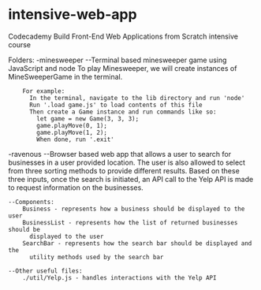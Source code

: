 # intensive-web-app
Codecademy Build Front-End Web Applications from Scratch intensive course

Folders:
-minesweeper
  --Terminal based minesweeper game using JavaScript and node
      To play Minesweeper, we will create instances of MineSweeperGame in the
      terminal.

        For example:
          In the terminal, navigate to the lib directory and run 'node'
          Run '.load game.js' to load contents of this file
          Then create a Game instance and run commands like so:
            let game = new Game(3, 3, 3);
            game.playMove(0, 1);
            game.playMove(1, 2);
            When done, run '.exit'

-ravenous
  --Browser based web app that allows a user to search for businesses in a user
    provided location. The user is also allowed to select from three sorting
    methods to provide different results. Based on these three inputs, once the
    search is initiated, an API call to the Yelp API is made to request
    information on the businesses.

    --Components:
        Business - represents how a business should be displayed to the user
        BusinessList - represents how the list of returned businesses should be
          displayed to the user
        SearchBar - represents how the search bar should be displayed and the
          utility methods used by the search bar

    --Other useful files:
        ./util/Yelp.js - handles interactions with the Yelp API
